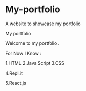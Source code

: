 # My-portfolio
A website to showcase my portfolio

My portfolio

Welcome to my portfolio .

For Now I Know :

1.HTML
2.Java Script
3.CSS

4.Repl.it

5.React.js

